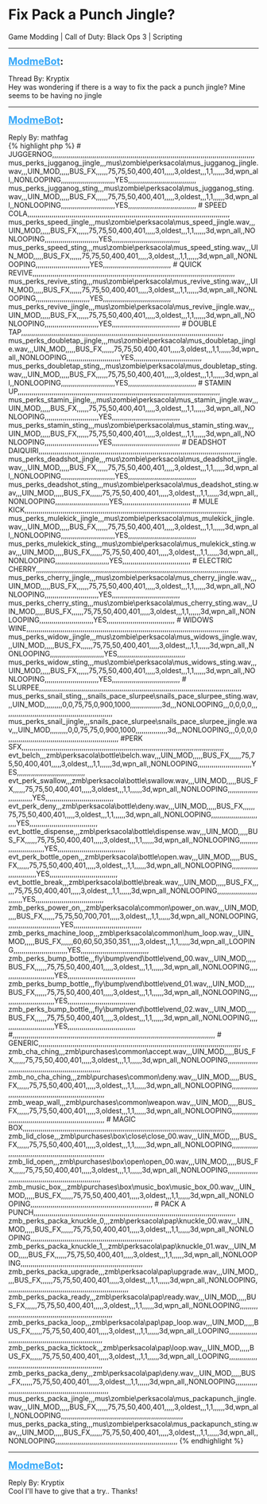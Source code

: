# Fix Pack a Punch Jingle?
Game Modding | Call of Duty: Black Ops 3 | Scripting

---
<strong style="font-size: 1.4em;"><span style="text-decoration: underline;text-decoration-color: #34a7f9;"><span style="color:#34a7f9;">ModmeBot</span></span>:</strong>

<p>Thread By: Kryptix<br />Hey was wondering if there is a way to fix the pack a punch jingle? Mine seems to be having no jingle</p>

---
<strong style="font-size: 1.4em;"><span style="text-decoration: underline;text-decoration-color: #34a7f9;"><span style="color:#34a7f9;">ModmeBot</span></span>:</strong>

<p>Reply By: mathfag<br />{% highlight php %}
# JUGGERNOG,,,,,,,,,,,,,,,,,,,,,,,,,,,,,,,,,,,,,,,,,,,,,,,,,,,,,,,,,,,,,,,,,,,,,,,,,,,,,,,,,,,,,,,,,,,,,,,,,,,,,
mus_perks_jugganog_jingle,,,mus\zombie\perksacola\mus_jugganog_jingle.wav,,,UIN_MOD,,,,,BUS_FX,,,,,,75,75,50,400,401,,,,,3,oldest,,,1,1,,,,,,3d,wpn_all,,NONLOOPING,,,,,,,,,,,,,,,,,,,,,,,,,,,YES,,,,,,,,,,,,,,,,,,,,,,,,,,,,,,,,,,
mus_perks_jugganog_sting,,,mus\zombie\perksacola\mus_jugganog_sting.wav,,,UIN_MOD,,,,,BUS_FX,,,,,,75,75,50,400,401,,,,,3,oldest,,,1,1,,,,,,3d,wpn_all,,NONLOOPING,,,,,,,,,,,,,,,,,,,,,,,,,,,YES,,,,,,,,,,,,,,,,,,,,,,,,,,,,,,,,,,
# SPEED COLA,,,,,,,,,,,,,,,,,,,,,,,,,,,,,,,,,,,,,,,,,,,,,,,,,,,,,,,,,,,,,,,,,,,,,,,,,,,,,,,,,,,,,,,,,,,,,,,,,,,,,
mus_perks_speed_jingle,,,mus\zombie\perksacola\mus_speed_jingle.wav,,,UIN_MOD,,,,,BUS_FX,,,,,,75,75,50,400,401,,,,,3,oldest,,,1,1,,,,,,3d,wpn_all,,NONLOOPING,,,,,,,,,,,,,,,,,,,,,,,,,,,YES,,,,,,,,,,,,,,,,,,,,,,,,,,,,,,,,,,
mus_perks_speed_sting,,,mus\zombie\perksacola\mus_speed_sting.wav,,,UIN_MOD,,,,,BUS_FX,,,,,,75,75,50,400,401,,,,,3,oldest,,,1,1,,,,,,3d,wpn_all,,NONLOOPING,,,,,,,,,,,,,,,,,,,,,,,,,,,YES,,,,,,,,,,,,,,,,,,,,,,,,,,,,,,,,,,
# QUICK REVIVE,,,,,,,,,,,,,,,,,,,,,,,,,,,,,,,,,,,,,,,,,,,,,,,,,,,,,,,,,,,,,,,,,,,,,,,,,,,,,,,,,,,,,,,,,,,,,,,,,,,,,
mus_perks_revive_sting,,,mus\zombie\perksacola\mus_revive_sting.wav,,,UIN_MOD,,,,,BUS_FX,,,,,,75,75,50,400,401,,,,,3,oldest,,,1,1,,,,,,3d,wpn_all,,NONLOOPING,,,,,,,,,,,,,,,,,,,,,,,,,,,YES,,,,,,,,,,,,,,,,,,,,,,,,,,,,,,,,,,
mus_perks_revive_jingle,,,mus\zombie\perksacola\mus_revive_jingle.wav,,,UIN_MOD,,,,,BUS_FX,,,,,,75,75,50,400,401,,,,,3,oldest,,,1,1,,,,,,3d,wpn_all,,NONLOOPING,,,,,,,,,,,,,,,,,,,,,,,,,,,YES,,,,,,,,,,,,,,,,,,,,,,,,,,,,,,,,,,
# DOUBLE TAP,,,,,,,,,,,,,,,,,,,,,,,,,,,,,,,,,,,,,,,,,,,,,,,,,,,,,,,,,,,,,,,,,,,,,,,,,,,,,,,,,,,,,,,,,,,,,,,,,,,,,
mus_perks_doubletap_jingle,,,mus\zombie\perksacola\mus_doubletap_jingle.wav,,,UIN_MOD,,,,,BUS_FX,,,,,,75,75,50,400,401,,,,,3,oldest,,,1,1,,,,,,3d,wpn_all,,NONLOOPING,,,,,,,,,,,,,,,,,,,,,,,,,,,YES,,,,,,,,,,,,,,,,,,,,,,,,,,,,,,,,,,
mus_perks_doubletap_sting,,,mus\zombie\perksacola\mus_doubletap_sting.wav,,,UIN_MOD,,,,,BUS_FX,,,,,,75,75,50,400,401,,,,,3,oldest,,,1,1,,,,,,3d,wpn_all,,NONLOOPING,,,,,,,,,,,,,,,,,,,,,,,,,,,YES,,,,,,,,,,,,,,,,,,,,,,,,,,,,,,,,,,
# STAMIN UP,,,,,,,,,,,,,,,,,,,,,,,,,,,,,,,,,,,,,,,,,,,,,,,,,,,,,,,,,,,,,,,,,,,,,,,,,,,,,,,,,,,,,,,,,,,,,,,,,,,,,
mus_perks_stamin_jingle,,,mus\zombie\perksacola\mus_stamin_jingle.wav,,,UIN_MOD,,,,,BUS_FX,,,,,,75,75,50,400,401,,,,,3,oldest,,,1,1,,,,,,3d,wpn_all,,NONLOOPING,,,,,,,,,,,,,,,,,,,,,,,,,,,YES,,,,,,,,,,,,,,,,,,,,,,,,,,,,,,,,,,
mus_perks_stamin_sting,,,mus\zombie\perksacola\mus_stamin_sting.wav,,,UIN_MOD,,,,,BUS_FX,,,,,,75,75,50,400,401,,,,,3,oldest,,,1,1,,,,,,3d,wpn_all,,NONLOOPING,,,,,,,,,,,,,,,,,,,,,,,,,,,YES,,,,,,,,,,,,,,,,,,,,,,,,,,,,,,,,,,
# DEADSHOT DAIQUIRI,,,,,,,,,,,,,,,,,,,,,,,,,,,,,,,,,,,,,,,,,,,,,,,,,,,,,,,,,,,,,,,,,,,,,,,,,,,,,,,,,,,,,,,,,,,,,,,,,,,,,
mus_perks_deadshot_jingle,,,mus\zombie\perksacola\mus_deadshot_jingle.wav,,,UIN_MOD,,,,,BUS_FX,,,,,,75,75,50,400,401,,,,,3,oldest,,,1,1,,,,,,3d,wpn_all,,NONLOOPING,,,,,,,,,,,,,,,,,,,,,,,,,,,YES,,,,,,,,,,,,,,,,,,,,,,,,,,,,,,,,,,
mus_perks_deadshot_sting,,,mus\zombie\perksacola\mus_deadshot_sting.wav,,,UIN_MOD,,,,,BUS_FX,,,,,,75,75,50,400,401,,,,,3,oldest,,,1,1,,,,,,3d,wpn_all,,NONLOOPING,,,,,,,,,,,,,,,,,,,,,,,,,,,YES,,,,,,,,,,,,,,,,,,,,,,,,,,,,,,,,,,
# MULE KICK,,,,,,,,,,,,,,,,,,,,,,,,,,,,,,,,,,,,,,,,,,,,,,,,,,,,,,,,,,,,,,,,,,,,,,,,,,,,,,,,,,,,,,,,,,,,,,,,,,,,,
mus_perks_mulekick_jingle,,,mus\zombie\perksacola\mus_mulekick_jingle.wav,,,UIN_MOD,,,,,BUS_FX,,,,,,75,75,50,400,401,,,,,3,oldest,,,1,1,,,,,,3d,wpn_all,,NONLOOPING,,,,,,,,,,,,,,,,,,,,,,,,,,,YES,,,,,,,,,,,,,,,,,,,,,,,,,,,,,,,,,,
mus_perks_mulekick_sting,,,mus\zombie\perksacola\mus_mulekick_sting.wav,,,UIN_MOD,,,,,BUS_FX,,,,,,75,75,50,400,401,,,,,3,oldest,,,1,1,,,,,,3d,wpn_all,,NONLOOPING,,,,,,,,,,,,,,,,,,,,,,,,,,,YES,,,,,,,,,,,,,,,,,,,,,,,,,,,,,,,,,,
# ELECTRIC CHERRY,,,,,,,,,,,,,,,,,,,,,,,,,,,,,,,,,,,,,,,,,,,,,,,,,,,,,,,,,,,,,,,,,,,,,,,,,,,,,,,,,,,,,,,,,,,,,,,,,,,,,
mus_perks_cherry_jingle,,,mus\zombie\perksacola\mus_cherry_jingle.wav,,,UIN_MOD,,,,,BUS_FX,,,,,,75,75,50,400,401,,,,,3,oldest,,,1,1,,,,,,3d,wpn_all,,NONLOOPING,,,,,,,,,,,,,,,,,,,,,,,,,,,YES,,,,,,,,,,,,,,,,,,,,,,,,,,,,,,,,,,
mus_perks_cherry_sting,,,mus\zombie\perksacola\mus_cherry_sting.wav,,,UIN_MOD,,,,,BUS_FX,,,,,,75,75,50,400,401,,,,,3,oldest,,,1,1,,,,,,3d,wpn_all,,NONLOOPING,,,,,,,,,,,,,,,,,,,,,,,,,,,YES,,,,,,,,,,,,,,,,,,,,,,,,,,,,,,,,,,
# WIDOWS WINE,,,,,,,,,,,,,,,,,,,,,,,,,,,,,,,,,,,,,,,,,,,,,,,,,,,,,,,,,,,,,,,,,,,,,,,,,,,,,,,,,,,,,,,,,,,,,,,,,,,,,
mus_perks_widow_jingle,,,mus\zombie\perksacola\mus_widows_jingle.wav,,,UIN_MOD,,,,,BUS_FX,,,,,,75,75,50,400,401,,,,,3,oldest,,,1,1,,,,,,3d,wpn_all,,NONLOOPING,,,,,,,,,,,,,,,,,,,,,,,,,,,YES,,,,,,,,,,,,,,,,,,,,,,,,,,,,,,,,,,
mus_perks_widow_sting,,,mus\zombie\perksacola\mus_widows_sting.wav,,,UIN_MOD,,,,,BUS_FX,,,,,,75,75,50,400,401,,,,,3,oldest,,,1,1,,,,,,3d,wpn_all,,NONLOOPING,,,,,,,,,,,,,,,,,,,,,,,,,,,YES,,,,,,,,,,,,,,,,,,,,,,,,,,,,,,,,,,
# SLURPEE,,,,,,,,,,,,,,,,,,,,,,,,,,,,,,,,,,,,,,,,,,,,,,,,,,,,,,,,,,,,,,,,,,,,,,,,,,,,,,,,,,,,,,,,,,,,,,,,,,,,,
mus_perks_snail_sting,,,snails_pace_slurpee\snails_pace_slurpee_sting.wav,,,UIN_MOD,,,,,,,,,0,0,75,75,0,900,1000,,,,,,,,,,,,,,,,3d,,,NONLOOPING,,,0,0,0,0,,,,,,,,,,,,,,,,,,,,,,,,,,,,,,,,,,,,,,,,,,,,,,,,,,,,,,,
mus_perks_snail_jingle,,,snails_pace_slurpee\snails_pace_slurpee_jingle.wav,,,UIN_MOD,,,,,,,,,0,0,75,75,0,900,1000,,,,,,,,,,,,,,,,3d,,,NONLOOPING,,,0,0,0,0,,,,,,,,,,,,,,,,,,,,,,,,,,,,,,,,,,,,,,,,,,,,,,,,,,,,,,,
#PERK SFX,,,,,,,,,,,,,,,,,,,,,,,,,,,,,,,,,,,,,,,,,,,,,,,,,,,,,,,,,,,,,,,,,,,,,,,,,,,,,,,,,,,,,,,,,,,,,,,,,,,,,
evt_belch,,,zmb\perksacola\bottle\belch.wav,,,UIN_MOD,,,,,BUS_FX,,,,,,75,75,50,400,401,,,,,3,oldest,,,1,1,,,,,,3d,wpn_all,,NONLOOPING,,,,,,,,,,,,,,,,,,,,,,,,,,,YES,,,,,,,,,,,,,,,,,,,,,,,,,,,,,,,,,,
evt_perk_swallow,,,zmb\perksacola\bottle\swallow.wav,,,UIN_MOD,,,,,BUS_FX,,,,,,75,75,50,400,401,,,,,3,oldest,,,1,1,,,,,,3d,wpn_all,,NONLOOPING,,,,,,,,,,,,,,,,,,,,,,,,,,,YES,,,,,,,,,,,,,,,,,,,,,,,,,,,,,,,,,,
evt_perk_deny,,,zmb\perksacola\bottle\deny.wav,,,UIN_MOD,,,,,BUS_FX,,,,,,75,75,50,400,401,,,,,3,oldest,,,1,1,,,,,,3d,wpn_all,,NONLOOPING,,,,,,,,,,,,,,,,,,,,,,,,,,,YES,,,,,,,,,,,,,,,,,,,,,,,,,,,,,,,,,,
evt_bottle_dispense,,,zmb\perksacola\bottle\dispense.wav,,,UIN_MOD,,,,,BUS_FX,,,,,,75,75,50,400,401,,,,,3,oldest,,,1,1,,,,,,3d,wpn_all,,NONLOOPING,,,,,,,,,,,,,,,,,,,,,,,,,,,YES,,,,,,,,,,,,,,,,,,,,,,,,,,,,,,,,,,
evt_perk_bottle_open,,,zmb\perksacola\bottle\open.wav,,,UIN_MOD,,,,,BUS_FX,,,,,,75,75,50,400,401,,,,,3,oldest,,,1,1,,,,,,3d,wpn_all,,NONLOOPING,,,,,,,,,,,,,,,,,,,,,,,,,,,YES,,,,,,,,,,,,,,,,,,,,,,,,,,,,,,,,,,
evt_bottle_break,,,zmb\perksacola\bottle\break.wav,,,UIN_MOD,,,,,BUS_FX,,,,,,75,75,50,400,401,,,,,3,oldest,,,1,1,,,,,,3d,wpn_all,,NONLOOPING,,,,,,,,,,,,,,,,,,,,,,,,,,,YES,,,,,,,,,,,,,,,,,,,,,,,,,,,,,,,,,,
zmb_perks_power_on,,,zmb\perksacola\common\power_on.wav,,,UIN_MOD,,,,,BUS_FX,,,,,,75,75,50,700,701,,,,,3,oldest,,,1,1,,,,,,3d,wpn_all,,NONLOOPING,,,,,,,,,,,,,,,,,,,,,,,,,,,YES,,,,,,,,,,,,,,,,,,,,,,,,,,,,,,,,,,
zmb_perks_machine_loop,,,zmb\perksacola\common\hum_loop.wav,,,UIN_MOD,,,,,BUS_FX,,,,,,60,60,50,350,351,,,,,3,oldest,,,1,1,,,,,,3d,wpn_all,,LOOPING,,,,,,,,,,,,,,,,,,,,,,,,,,,YES,,,,,,,,,,,,,,,,,,,,,,,,,,,,,,,,,,
zmb_perks_bump_bottle,,,fly\bump\vend\bottle\vend_00.wav,,,UIN_MOD,,,,,BUS_FX,,,,,,75,75,50,400,401,,,,,3,oldest,,,1,1,,,,,,3d,wpn_all,,NONLOOPING,,,,,,,,,,,,,,,,,,,,,,,,,,,YES,,,,,,,,,,,,,,,,,,,,,,,,,,,,,,,,,,
zmb_perks_bump_bottle,,,fly\bump\vend\bottle\vend_01.wav,,,UIN_MOD,,,,,BUS_FX,,,,,,75,75,50,400,401,,,,,3,oldest,,,1,1,,,,,,3d,wpn_all,,NONLOOPING,,,,,,,,,,,,,,,,,,,,,,,,,,,YES,,,,,,,,,,,,,,,,,,,,,,,,,,,,,,,,,,
zmb_perks_bump_bottle,,,fly\bump\vend\bottle\vend_02.wav,,,UIN_MOD,,,,,BUS_FX,,,,,,75,75,50,400,401,,,,,3,oldest,,,1,1,,,,,,3d,wpn_all,,NONLOOPING,,,,,,,,,,,,,,,,,,,,,,,,,,,YES,,,,,,,,,,,,,,,,,,,,,,,,,,,,,,,,,,
#,,,,,,,,,,,,,,,,,,,,,,,,,,,,,,,,,,,,,,,,,,,,,,,,,,,,,,,,,,,,,,,,,,,,,,,,,,,,,,,,,,,,,,,,,,,,,,,,,,,,,
# GENERIC,,,,,,,,,,,,,,,,,,,,,,,,,,,,,,,,,,,,,,,,,,,,,,,,,,,,,,,,,,,,,,,,,,,,,,,,,,,,,,,,,,,,,,,,,,,,,,,,,,,,,
zmb_cha_ching,,,zmb\purchases\common\accept.wav,,,UIN_MOD,,,,,BUS_FX,,,,,,75,75,50,400,401,,,,,3,oldest,,,1,1,,,,,,3d,wpn_all,,NONLOOPING,,,,,,,,,,,,,,,,,,,,,,,,,,,,,,,,,,,,,,,,,,,,,,,,,,,,,,,,,,,,,
zmb_no_cha_ching,,,zmb\purchases\common\deny.wav,,,UIN_MOD,,,,,BUS_FX,,,,,,75,75,50,400,401,,,,,3,oldest,,,1,1,,,,,,3d,wpn_all,,NONLOOPING,,,,,,,,,,,,,,,,,,,,,,,,,,,,,,,,,,,,,,,,,,,,,,,,,,,,,,,,,,,,,
zmb_weap_wall,,,zmb\purchases\common\weapon.wav,,,UIN_MOD,,,,,BUS_FX,,,,,,75,75,50,400,401,,,,,3,oldest,,,1,1,,,,,,3d,wpn_all,,NONLOOPING,,,,,,,,,,,,,,,,,,,,,,,,,,,,,,,,,,,,,,,,,,,,,,,,,,,,,,,,,,,,,
# MAGIC BOX,,,,,,,,,,,,,,,,,,,,,,,,,,,,,,,,,,,,,,,,,,,,,,,,,,,,,,,,,,,,,,,,,,,,,,,,,,,,,,,,,,,,,,,,,,,,,,,,,,,,,
zmb_lid_close,,,zmb\purchases\box\close\close_00.wav,,,UIN_MOD,,,,,BUS_FX,,,,,,75,75,50,400,401,,,,,3,oldest,,,1,1,,,,,,3d,wpn_all,,NONLOOPING,,,,,,,,,,,,,,,,,,,,,,,,,,,,,,,,,,,,,,,,,,,,,,,,,,,,,,,,,,,,,
zmb_lid_open,,,zmb\purchases\box\open\open_00.wav,,,UIN_MOD,,,,,BUS_FX,,,,,,75,75,50,400,401,,,,,3,oldest,,,1,1,,,,,,3d,wpn_all,,NONLOOPING,,,,,,,,,,,,,,,,,,,,,,,,,,,,,,,,,,,,,,,,,,,,,,,,,,,,,,,,,,,,,
zmb_music_box,,,zmb\purchases\box\music_box\music_box_00.wav,,,UIN_MOD,,,,,BUS_FX,,,,,,75,75,50,400,401,,,,,3,oldest,,,1,1,,,,,,3d,wpn_all,,NONLOOPING,,,,,,,,,,,,,,,,,,,,,,,,,,,,,,,,,,,,,,,,,,,,,,,,,,,,,,,,,,,,,
# PACK A PUNCH,,,,,,,,,,,,,,,,,,,,,,,,,,,,,,,,,,,,,,,,,,,,,,,,,,,,,,,,,,,,,,,,,,,,,,,,,,,,,,,,,,,,,,,,,,,,,,,,,,,,,
zmb_perks_packa_knuckle_0,,,zmb\perksacola\pap\knuckle_00.wav,,,UIN_MOD,,,,,BUS_FX,,,,,,75,75,50,400,401,,,,,3,oldest,,,1,1,,,,,,3d,wpn_all,,NONLOOPING,,,,,,,,,,,,,,,,,,,,,,,,,,,,,,,,,,,,,,,,,,,,,,,,,,,,,,,,,,,,,
zmb_perks_packa_knuckle_1,,,zmb\perksacola\pap\knuckle_01.wav,,,UIN_MOD,,,,,BUS_FX,,,,,,75,75,50,400,401,,,,,3,oldest,,,1,1,,,,,,3d,wpn_all,,NONLOOPING,,,,,,,,,,,,,,,,,,,,,,,,,,,,,,,,,,,,,,,,,,,,,,,,,,,,,,,,,,,,,
zmb_perks_packa_upgrade,,,zmb\perksacola\pap\upgrade.wav,,,UIN_MOD,,,,,BUS_FX,,,,,,75,75,50,400,401,,,,,3,oldest,,,1,1,,,,,,3d,wpn_all,,NONLOOPING,,,,,,,,,,,,,,,,,,,,,,,,,,,,,,,,,,,,,,,,,,,,,,,,,,,,,,,,,,,,,
zmb_perks_packa_ready,,,zmb\perksacola\pap\ready.wav,,,UIN_MOD,,,,,BUS_FX,,,,,,75,75,50,400,401,,,,,3,oldest,,,1,1,,,,,,3d,wpn_all,,NONLOOPING,,,,,,,,,,,,,,,,,,,,,,,,,,,,,,,,,,,,,,,,,,,,,,,,,,,,,,,,,,,,,
zmb_perks_packa_loop,,,zmb\perksacola\pap\pap_loop.wav,,,UIN_MOD,,,,,BUS_FX,,,,,,75,75,50,400,401,,,,,3,oldest,,,1,1,,,,,,3d,wpn_all,,LOOPING,,,,,,,,,,,,,,,,,,,,,,,,,,,,,,,,,,,,,,,,,,,,,,,,,,,,,,,,,,,,,
zmb_perks_packa_ticktock,,,zmb\perksacola\pap\loop.wav,,,UIN_MOD,,,,,BUS_FX,,,,,,75,75,50,400,401,,,,,3,oldest,,,1,1,,,,,,3d,wpn_all,,LOOPING,,,,,,,,,,,,,,,,,,,,,,,,,,,,,,,,,,,,,,,,,,,,,,,,,,,,,,,,,,,,,
zmb_perks_packa_deny,,,zmb\perksacola\pap\deny.wav,,,UIN_MOD,,,,,BUS_FX,,,,,,75,75,50,400,401,,,,,3,oldest,,,1,1,,,,,,3d,wpn_all,,NONLOOPING,,,,,,,,,,,,,,,,,,,,,,,,,,,,,,,,,,,,,,,,,,,,,,,,,,,,,,,,,,,,,
mus_perks_packa_jingle,,,mus\zombie\perksacola\mus_packapunch_jingle.wav,,,UIN_MOD,,,,,BUS_FX,,,,,,75,75,50,400,401,,,,,3,oldest,,,1,1,,,,,,3d,wpn_all,,NONLOOPING,,,,,,,,,,,,,,,,,,,,,,,,,,,,,,,,,,,,,,,,,,,,,,,,,,,,,,,,,,,,,
mus_perks_packa_sting,,,mus\zombie\perksacola\mus_packapunch_sting.wav,,,UIN_MOD,,,,,BUS_FX,,,,,,75,75,50,400,401,,,,,3,oldest,,,1,1,,,,,,3d,wpn_all,,NONLOOPING,,,,,,,,,,,,,,,,,,,,,,,,,,,,,,,,,,,,,,,,,,,,,,,,,,,,,,,,,,,,,
{% endhighlight %}
</p>

---
<strong style="font-size: 1.4em;"><span style="text-decoration: underline;text-decoration-color: #34a7f9;"><span style="color:#34a7f9;">ModmeBot</span></span>:</strong>

<p>Reply By: Kryptix<br />Cool I&#39;ll have to give that a try.. Thanks!</p>
